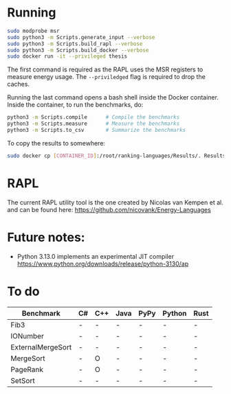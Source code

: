 # Running

```bash
sudo modprobe msr
sudo python3 -m Scripts.generate_input --verbose
sudo python3 -m Scripts.build_rapl --verbose
sudo python3 -m Scripts.build_docker --verbose
sudo docker run -it --privileged thesis
```

The first command is required as the RAPL uses the MSR registers to measure energy usage. The `--priviledged` flag is required to drop the caches.

Running the last command opens a bash shell inside the Docker container. Inside the container, to run the benchmarks, do:

```bash
python3 -m Scripts.compile      # Compile the benchmarks
python3 -m Scripts.measure      # Measure the benchmarks
python3 -m Scripts.to_csv       # Summarize the benchmarks
```

To copy the results to somewhere:

```bash
sudo docker cp [CONTAINER_ID]:/root/ranking-languages/Results/. Results/.
```

# RAPL

The current RAPL utility tool is the one created by Nicolas van Kempen et al. and can be found here: https://github.com/nicovank/Energy-Languages

# Future notes:

- Python 3.13.0 implements an experimental JIT compiler https://www.python.org/downloads/release/python-3130/ap

# To do

| Benchmark         | C#  | C++ | Java | PyPy | Python | Rust |
| ----------------- | --- | --- | ---- | ---- | ------ | ---- |
| Fib3              | -   | -   | -    | -    | -      | -    |
| IONumber          | -   | -   | -    | -    | -      | -    |
| ExternalMergeSort | -   | -   | -    | -    | -      | -    |
| MergeSort         | -   | O   | -    | -    | -      | -    |
| PageRank          | -   | O   | -    | -    | -      | -    |
| SetSort           | -   | -   | -    | -    | -      | -    |

